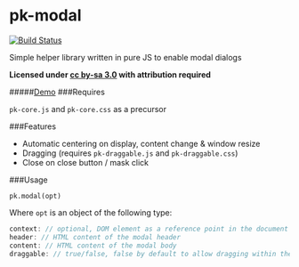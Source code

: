 pk-modal
========
[![Build Status](https://travis-ci.org/sw4/pk-modal.svg?branch=master)](https://travis-ci.org/sw4/pk-modal)

Simple helper library written in pure JS to enable modal dialogs


**Licensed under [cc by-sa 3.0](http://creativecommons.org/licenses/by-sa/3.0/) with attribution required**

#####[Demo](http://sw4.github.io/pk-modal)
###Requires

`pk-core.js` and `pk-core.css` as a precursor

###Features

- Automatic centering on display, content change & window resize
- Dragging (requires `pk-draggable.js` and `pk-draggable.css`)
- Close on close button / mask click

###Usage

`pk.modal(opt)`

Where `opt` is an object of the following type:

```javascript
context: // optional, DOM element as a reference point in the document to inject the modal - important in terms of scoping for data driven document libraries (e.g. angular) - defaults to document.body
header: // HTML content of the modal header
content: // HTML content of the modal body
draggable: // true/false, false by default to allow dragging within the document.body
```
